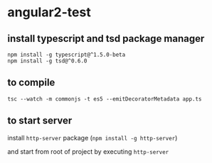 angular2-test
=============



install typescript and tsd package manager
---

```
npm install -g typescript@^1.5.0-beta
npm install -g tsd@^0.6.0
```

to compile
----

```
tsc --watch -m commonjs -t es5 --emitDecoratorMetadata app.ts
```


to start server
------

install `http-server` package (`npm install -g http-server`)

and start from root of project by executing `http-server`


